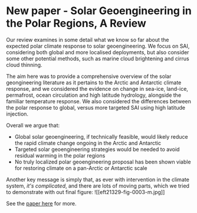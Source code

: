 # New paper - Solar Geoengineering in the Polar Regions, A Review

Our review examines in some detail what we know so far about the expected polar climate response to solar geoengineering. We focus on SAI, considering both global and more localised deployments, but also consider some other potential methods, such as marine cloud brightening and cirrus cloud thinning. 

The aim here was to provide a comprehensive overview of the solar geongineering literature as it pertains to the Arctic and Antarctic climate response, and we considered the evidence on change in sea-ice, land-ice, permafrost, ocean circulation and high latitude hydrology, alongside the familiar temperature response. We also considered the differences between the polar response to global, versus more targeted SAI using high latitude injection. 

Overall we argue that:
- Global solar geoengineering, if technically feasible, would likely reduce the rapid climate change ongoing in the Arctic and Antarctic
- Targeted solar geoengineering strategies would be needed to avoid residual warming in the polar regions
- No truly localized polar geoengineering proposal has been shown viable for restoring climate on a pan-Arctic or Antarctic scale

Another key message is simply that, as ever with intervention in the climate system, *it's complicated*, and there are lots of moving parts, which we tried to demonstrate with out final figure: 
![[eft21329-fig-0003-m.jpg]]

See the [paper here](https://agupubs.onlinelibrary.wiley.com/doi/full/10.1029/2023EF003679) for more. 

